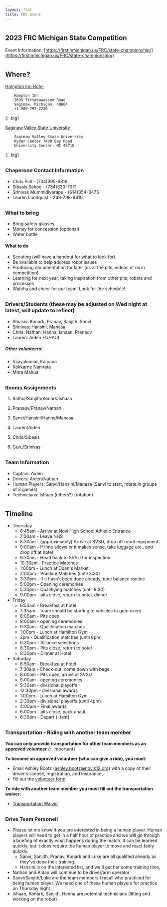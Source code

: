 ```yaml
---
layout: flat
title: FRC Event
---
```

<style>
    .big code {
        font-size: 14px;
    }
    .important {
        color: red;
    }
    h1:first {
        padding-top: 0em;
    }
    h2,h3 {
        padding-top: 0.5em;
    }
    body > ul.test > li {
    float: left;
    }
    h2 {
        clear: left;
    }
</style>
## 2023 FRC Michigan State Competition

Event Information: [https://firstinmichigan.us/FRC/state-championship/](https://firstinmichigan.us/FRC/state-championship/)

## Where?
[Hampton Inn Hotel](https://goo.gl/maps/9mCnvK3RXqZGWQfE7)
```
    Hampton Inn
    2695 Tittabawassee Road
    Saginaw, Michigan, 48604
    +1 989-797-2220
```
{: .big}

[Saginaw Valley State University](https://goo.gl/maps/7AgozLSptwfoVZq39)
```
    Saginaw Valley State University
    Ryder Center 7400 Bay Road
    University Center, MI 48710
```
{: .big}

### Chaperone Contact Information
* Chris Pall - (734)395-6819
* Sibasis Sahoo - (734)330-7071
* Srinivas Mummidivarapu - (614)354-3475
* Lauren Lundquist - 248-798-9410

### What to bring
* Bring safety glasses
* Money for concession (optional)
* Water bottle

#### What to do
* Scouting (will have a handout for what to look for)
* Be available to help address robot issues
* Producing documentation for later (us at the pits, videos of us in competition)
* Learning for next year, taking inspiration from other pits, robots and processes
* Watcha and cheer for our team! Look for the schedule!

### Drivers/Students (these may be adjusted on Wed night at latest, will update to reflect)
* Sibasis: Konark, Pranav, Sanjith, Sanvi 
* Srinivas: Hansini, Manasa
* Chris: Nathan, Hanna, Ishaan, Pranaov
* Lauren: Aiden *UHAUL

##### Other volunteers:
* Vijayakumar, Kalpana
* Kokkarne Namrata
* Mitra Mahua

### Rooms Assignments
1. Rathul/Sanjith/Konark/Ishaan
2. Pranaov/Pranav/Nathan
3. Sanvi/Hansini/Hanna/Manasa

4. Lauren/Aiden
5. Chris/Sibasis
6. Guru/Srinivas

### Team Information
* Captain: Aiden
* Drivers: Aiden/Nathan
* Human Players: Sanvi/Hansini/Manasa (Sanvi to start, rotate in groups of 3 games)
* Technicians: Ishaan (others?) (rotation)

## Timeline
* Thursday
    * 6:45am - Arrive at Novi High School Athletic Entrance 
    * 7:00am - Leave NHS
    * 8:30am - (approximately) Arrive at SVSU, drop off robot equipment
    * 9:00am - If time allows or it makes sense, take luggage etc.. and drop off at hotel
    * 9:30am - Head back to SVSU for inspection
    * 10:30am - Practice Matches
    * 1:00pm - Lunch at Doan's Market 
    * 2:00pm - Practice Matches (until 3:30)
    * 3:30pm - If it hasn't been done already, tune balance routine
    * 5:00pm - Opening ceremonies
    * 5:30pm - Qualifiying matches (until 8:30)
    * 9:00pm - pits close, return to hotel, dinner
* Friday
    * 6:50am - Breakfast at hotel
    * 7:35am - Team should be starting to vehicles to goto event
    * 8:00am - Pits open
    * 9:00am - opening ceremonies
    * 9:30am - Qualification matches
    * 1:00pm - Lunch at Hamilton Gym
    * 2pm    - Qualification matches (until 6pm)
    * 6:30pm - Alliance selections
    * 8:30pm - Pits close, return to hotel
    * 8:30pm - Dinner at Hotel
* Saturday 
    * 6:50am - Breakfast at hotel   
    * 7:30am - Check-out, come down with bags
    * 8:00am - Pits open, arrive at SVSU
    * 9:00am - opening ceremonies
    * 9:30am - divisional playoffs
    * 12:30pm - divisional awards
    * 1:00pm - Lunch at Hamilton Gym
    * 2:30pm - divisional playoffs (until 4pm)
    * 4:00pm - Final awards
    * 6:00pm - pits close, pack uhaul
    * 6:30pm - Depart
{:.test}



### Transportation - Riding with another team member
**You can only provide transportation for other team members as an approved volunteer.**{: .important}

**To become an approved volunteer (who can give a ride), you must:**

* Email Ashley Bootz (ashley.bootz@novik12.org) with a copy of their driver's license, registration, and insurance.
* Fill out the [volunteer form](https://bit.ly/NCSDICHATLINK).

**To ride with another team member you must fill out the transportation waiver:**

* [Transportation Waiver](Transportation%20Waiver.pdf)

### Drive Team Personell
* Please let me know if you are interested in being a human player. Human players will need to get in a half hour of practice and we will go through a briefing of exactly what happens during the match. It can be learned quickly, but it does require the human player to move and react fairly quickly.
    * Sanvi, Sanjith, Pranav, Konark and Luke are all qualified already as they've done their training.
    * Hansini is on the interested list, and we'll get her some training time,
* Nathan and Aidan will continue to be driver/arm operator
* Sanvi/Sanjith/Luke are the team members I recall who practiced for being human player. We need one of these human players for practice on Thursday night
* Ishaan, Konark, Sanjith, Hanna are potential technicians (lifting and working on the robot) 
